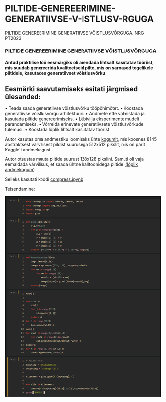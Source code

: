 # PILTIDE-GENEREERIMINE-GENERATIIVSE-V-ISTLUSV-RGUGA
PILTIDE GENEREERIMINE GENERATIIVSE VÕISTLUSVÕRGUGA. NRG PT2023

### PILTIDE GENEREERIMINE GENERATIIVSE VÕISTLUSVÕRGUGA

#### Antud praktilise töö eesmärgiks oli arendada lihtsalt kasutatav tööriist, mis suudab genereerida kvaliteetseid pilte, mis on sarnased tegelikele piltidele, kasutades generatiivset võistlusvõrku
## Eesmärki saavutamiseks esitati järgmised ülesanded:
 •	Teada saada generatiivse võistlusvõrku tööpõhimõtet.
•	Koostada generatiivse võistlusvõrgu arhitektuuri.
•	Andmete ette valmistada ja kasutada piltide genereerimiseks.
•	Läbiviija eksperimente mudeli parandamiseks.
•	Võrrelda erinevate generatiivsete võistlusvõrkude tulemusi.
•	Koostada lõplik lihtsalt kasutatav töörist


Autor kasutas oma andmestiku loomiseks ühte [kogumit](https://www.kaggle.com/datasets/greg115/abstract-art), mis koosnes 8145 abstraktsest värvilisest pildist suurusega 512x512 pikslit, mis on pärit Kaggle'i andmekogust. 

Autor otsustas muuta piltide suurust 128x128 pikslini. Samuti oli vaja eemaldada värvilisus, et saada ühtne halltoonidega piltide.  [(lõplik andmekogum](https://www.kaggle.com/datasets/anrisokolov/abstract-art-1281281-17))

Selleks kasutati koodi [compress.ipynb](https://github.com/anriwv/PILTIDE-GENEREERIMINE-GENERATIIVSE-V-ISTLUSV-RGUGA/blob/main/teisendamine/compress.ipynb)

Teisendamine:

![](https://github.com/anriwv/PILTIDE-GENEREERIMINE-GENERATIIVSE-V-ISTLUSV-RGUGA/blob/main/teisendamine/0.png)
